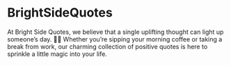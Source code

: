 # BrightSideQuotes
At Bright Side Quotes, we believe that a single uplifting thought can light up someone’s day. 🌟✨ Whether you’re sipping your morning coffee or taking a break from work, our charming collection of positive quotes is here to sprinkle a little magic into your life.
